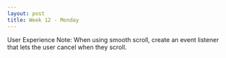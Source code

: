 ```yaml
---
layout: post
title: Week 12 - Monday
---
```

User Experience Note: When using smooth scroll, create an event listener that lets the user cancel when they scroll.
